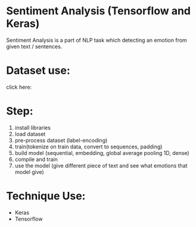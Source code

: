 # Sentiment Analysis (Tensorflow and Keras)
Sentiment Analysis is a part of NLP task which detecting an emotion from given text / sentences. 

# Dataset use:
click here: 

# Step:
1. install libraries
2. load dataset
3. pre-process dataset (label-encoding)
4. train(tokenize on train data, convert to sequences, padding)
5. build model (sequential, embedding, global average pooling 1D, dense)
6. compile and train 
7. use the model (give different piece of text and see what emotions that model give)

# Technique Use:
- Keras
- Tensorflow 
